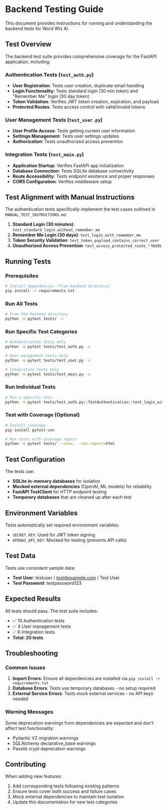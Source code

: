 # Backend Testing Guide

This document provides instructions for running and understanding the backend tests for Word Wiz AI.

## Test Overview

The backend test suite provides comprehensive coverage for the FastAPI application, including:

### Authentication Tests (`test_auth.py`)
- **User Registration**: Tests user creation, duplicate email handling
- **Login Functionality**: Tests standard login (30 min token) and "Remember Me" login (30 day token)
- **Token Validation**: Verifies JWT token creation, expiration, and payload
- **Protected Routes**: Tests access control with valid/invalid tokens

### User Management Tests (`test_user.py`)
- **User Profile Access**: Tests getting current user information
- **Settings Management**: Tests user settings updates
- **Authorization**: Tests unauthorized access prevention

### Integration Tests (`test_main.py`)
- **Application Startup**: Verifies FastAPI app initialization
- **Database Connection**: Tests SQLite database connectivity
- **Route Accessibility**: Tests endpoint existence and proper responses
- **CORS Configuration**: Verifies middleware setup

## Test Alignment with Manual Instructions

The authentication tests specifically implement the test cases outlined in `MANUAL_TEST_INSTRUCTIONS.md`:

1. **Standard Login (30 minutes)**: `test_standard_login_without_remember_me`
2. **Remember Me Login (30 days)**: `test_login_with_remember_me`
3. **Token Security Validation**: `test_token_payload_contains_correct_user`
4. **Unauthorized Access Prevention**: `test_access_protected_route_*` tests

## Running Tests

### Prerequisites
```bash
# Install dependencies (from backend directory)
pip install -r requirements.txt
```

### Run All Tests
```bash
# From the backend directory
python -m pytest tests/ -v
```

### Run Specific Test Categories
```bash
# Authentication tests only
python -m pytest tests/test_auth.py -v

# User management tests only
python -m pytest tests/test_user.py -v

# Integration tests only
python -m pytest tests/test_main.py -v
```

### Run Individual Tests
```bash
# Run a specific test
python -m pytest tests/test_auth.py::TestAuthentication::test_login_with_remember_me -v
```

### Test with Coverage (Optional)
```bash
# Install coverage
pip install pytest-cov

# Run tests with coverage report
python -m pytest tests/ --cov=. --cov-report=html
```

## Test Configuration

The tests use:
- **SQLite in-memory databases** for isolation
- **Mocked external dependencies** (OpenAI, ML models) for reliability
- **FastAPI TestClient** for HTTP endpoint testing
- **Temporary databases** that are cleaned up after each test

## Environment Variables

Tests automatically set required environment variables:
- `SECRET_KEY`: Used for JWT token signing
- `OPENAI_API_KEY`: Mocked for testing (prevents API calls)

## Test Data

Tests use consistent sample data:
- **Test User**: testuser / test@example.com / Test User
- **Test Password**: testpassword123

## Expected Results

All tests should pass. The test suite includes:
- ✅ 10 Authentication tests
- ✅ 4 User management tests  
- ✅ 6 Integration tests
- **Total: 20 tests**

## Troubleshooting

### Common Issues
1. **Import Errors**: Ensure all dependencies are installed via `pip install -r requirements.txt`
2. **Database Errors**: Tests use temporary databases - no setup required
3. **External Service Errors**: Tests mock external services - no API keys needed

### Warning Messages
Some deprecation warnings from dependencies are expected and don't affect test functionality:
- Pydantic V2 migration warnings
- SQLAlchemy declarative_base warnings
- Passlib crypt deprecation warnings

## Contributing

When adding new features:
1. Add corresponding tests following existing patterns
2. Ensure tests cover both success and failure cases
3. Mock external dependencies to maintain test isolation
4. Update this documentation for new test categories